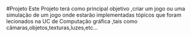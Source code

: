 #Projeto
Este Projeto terá como principal objetivo ,criar um jogo ou uma simulação de um jogo
onde estarão implementadas tópicos que foram lecionados na UC de Computação gráfica ,tais
como câmaras,objetos,texturas,luzes,etc...
